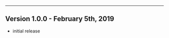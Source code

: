 -----------------------------------------------------------------------------------------
Version 1.0.0 - February 5th, 2019
-----------------------------------------------------------------------------------------
- initial release